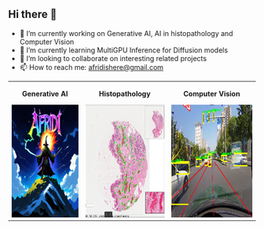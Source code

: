 ## Hi there 👋

- 🔭 I’m currently working on Generative AI, AI in histopathology and Computer Vision
- 🌱 I’m currently learning MultiGPU Inference for Diffusion models
- 👯 I’m looking to collaborate on interesting related projects
- 📫 How to reach me: afridishere@gmail.com

<table>
  <tr>
    <td style="text-align: center;">
      <p><strong>Generative AI</strong></p>
      <img src="af3.png" height="230" width = "470">
    </td>
    <td style="text-align: center;">
      <p><strong>Histopathology</strong></p>
      <img src="hist.png" height="230" width="470">
    </td>
    <td style="text-align: center;">
      <p><strong>Computer Vision</strong></p>
      <img src="35.jpg" height = "230" width = "700">
    </td>
  </tr>
</table>

